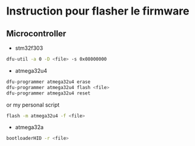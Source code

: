 # Instruction pour flasher le firmware

## Microcontroller

* stm32f303

```bash
dfu-util -a 0 -D <file> -s 0x08000000
```

* atmega32u4

```bash
dfu-programmer atmega32u4 erase
dfu-programmer atmega32u4 flash <file>
dfu-programmer atmega32u4 reset
```

or my personal script

```bash
flash -m atmega32u4 -f <file>
```

* atmega32a

```bash
bootloaderHID -r <file>
```
